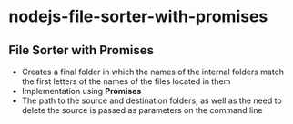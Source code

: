 # nodejs-file-sorter-with-promises

## File Sorter with Promises
* Сreates a final folder in which the names of the internal folders match the first letters of the names of the files located in them
* Implementation using **Promises**
* The path to the source and destination folders, as well as the need to delete the source is passed as parameters on the command line
